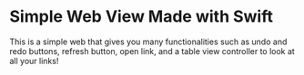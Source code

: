 # Simple Web View Made with Swift
This is a simple web that gives you many functionalities such as undo and redo buttons, refresh button, open link, and a table view controller to look at all your links!
